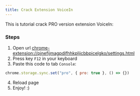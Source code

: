 ```yaml
---
title: Crack Extension VoiceIn
---
```

This is tutorial crack PRO version extension VoiceIn:

### Steps
1. Open url [chrome-extension://pjnefijmagpdjfhhkpljicbbpicelgko/settings.html](chrome-extension://pjnefijmagpdjfhhkpljicbbpicelgko/settings.html)
2. Press key `F12` in your keyboard
3. Paste this code to tab `Console`:
```js
chrome.storage.sync.set("pro", { pro: true }, () => {})
```
4. Reload page
5. Enjoy! :)

